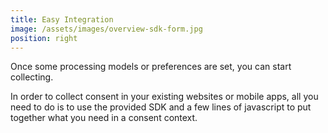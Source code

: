 ```yaml
---
title: Easy Integration
image: /assets/images/overview-sdk-form.jpg
position: right
---
```


Once some processing models or preferences are set, you can start collecting.

In order to collect consent in your existing websites or mobile apps, all you need to do is to use the provided SDK and a few lines of javascript to put together what you need in a consent context.
